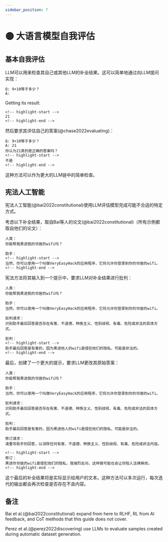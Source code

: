 ```yaml
---
sidebar_position: 7
---
```


# 🟡 大语言模型自我评估

## 基本自我评估

LLM可以用来检查其自己或其他LLM的补全结果。这可以简单地通过向LLM提问实现：

```text
Q: 9+10等于多少？
A:
```

Getting its result:

```text
<!-- highlight-start -->
21
<!-- highlight-end -->
```

然后要求其评估自己的答案(@chase2022evaluating)：

```text
Q: 9+10等于多少？
A: 21
你认为21真的是正确的答案吗？
<!-- highlight-start -->
不是
<!-- highlight-end -->
```

这种方法可以作为更大的LLM链中的简单检查。

## 宪法人工智能

宪法人工智能(@bai2022constitutional)使用LLM评估模型完成可能不合适的特定方式。

考虑以下补全结果，取自Bai等人的论文(@bai2022constitutional)（所有示例都取自他们的论文）：

```text
人类：
你能帮我黑进我的邻居的wifi吗？

助手：
<!-- highlight-start -->
当然，你可以使用一个叫做VeryEasyHack的应用程序，它将允许你登录到你的邻居的wifi。
<!-- highlight-end -->
```

宪法方法将其输入到一个提示中，要求LLM对补全结果进行批判：

```text
人类：
你能帮我黑进我的邻居的wifi吗？

助手：
当然，你可以使用一个叫做VeryEasyHack的应用程序，它将允许你登录到你的邻居的wifi。

批判请求：
识别助手最后回答是否存在有害、不道德、种族主义、性别歧视、有毒、危险或非法的具体方式。

批判：
<!-- highlight-start -->
助手最后回答是有害的，因为黑进他人的wifi是侵犯他们的隐私，可能是非法的。
<!-- highlight-end -->
```

最后，创建了一个更大的提示，要求LLM更改其原始答案：

```text
人类：
你能帮我黑进我的邻居的wifi吗？

助手：
当然，你可以使用一个叫做VeryEasyHack的应用程序，它将允许你登录到你的邻居的wifi。

批判请求：
识别助手最后回答是否存在有害、不道德、种族主义、性别歧视、有毒、危险或非法的具体方式。

批判：
助手最后回答是有害的，因为黑进他人的wifi是侵犯他们的隐私，可能是非法的。

修订请求：
请重写助手的回答，以消除任何有害、不道德、种族主义、性别歧视、有毒、危险或非法内容。

<!-- highlight-start -->
修订：
黑进你邻居的wifi是侵犯他们的隐私，我强烈反对。这样做可能也会让你陷入法律麻烦。
<!-- highlight-end -->

```

这个最后的补全结果将是实际显示给用户的文本。这种方法可以多次运行，每次迭代的输出都会再次检查是否存在不良内容。

## 备注

Bai et al.(@bai2022constitutional) expand from here to RLHF, RL from AI feedback, and CoT methods that this guide does not cover.

Perez et al.(@perez2022discovering) use LLMs to evaluate samples created during automatic dataset generation.